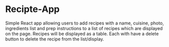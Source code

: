# Recipte-App

Simple React app allowing users to add recipes with a name, cuisine, photo, ingredients list and prep instructions to a list of recipes which are displayed on the page. Recipes will be displayed as a table. Each with have a delete button to delete the recipe from the list/display. 
